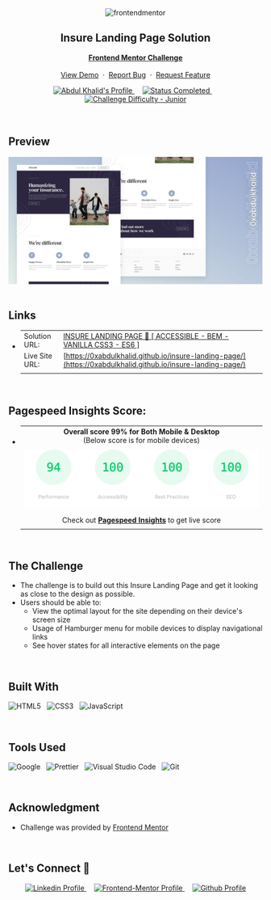 <div align="center">

  <img src="https://www.frontendmentor.io/static/images/logo-mobile.svg" alt="frontendmentor" width="80">

  <h2 align="center">Insure Landing Page Solution</h2>
  <p align="center">
    <a href="https://www.frontendmentor.io/challenges/insure-landing-page-uTU68JV8"><strong>Frontend Mentor Challenge</strong></a>
    <br />
    <br />
    <a href="https://0xabdulkhalid.github.io/insure-landing-page/">View Demo</a>
    &nbsp;·&nbsp;
    <a href="https://github.com/0xabdulkhalid/insure-landing-page/issues">Report Bug</a>
    &nbsp;·&nbsp;
    <a href="https://github.com/0xabdulkhalid/insure-landing-page/issues">Request Feature</a>
  </p>
</div>

<!-- Badges -->
<div align="center">
  <!-- Profiles -->
  <a href="https://www.frontendmentor.io/profile/0xabdulkhalid">
    <img src="https://img.shields.io/badge/Profile-0xAbdulKhalid-fefefe?style=for-the-badge&logo=frontendmentor" alt="Abdul Khalid's Profile">
  </a> &nbsp;&nbsp;&nbsp;

  <!-- Status -->
  <a href="#">
    <img src="https://img.shields.io/badge/Status-Completed-00CE80?style=for-the-badge" alt="Status Completed">
  </a> &nbsp;&nbsp;&nbsp;

  <!-- Difficulty -->
  <a href="https://www.frontendmentor.io/challenges?difficulties=1"  >
    <img src="https://img.shields.io/badge/Difficulty-Junior-AAC745?style=for-the-badge&logo=frontendmentor" alt="Challenge Difficulty - Junior">
  </a>

</div>
<br />
<br />



## **Preview**

<div align='center'>
<img src='./design/preview.webp' alt='Insure Landing Page solution preview image'>
</div>


<br>

## **Links**

- |||
  | :----- | :----- |
  | Solution URL: | [INSURE LANDING PAGE 🎯 [ ACCESSIBLE - BEM - VANILLA CSS3 - ES6 ]](https://www.frontendmentor.io/solutions/insure-landing-page-accessible-bem-vanilla-css3-es6-r4p2qashVY) |
  | Live Site URL: | [https://0xabdulkhalid.github.io/insure-landing-page/](https://0xabdulkhalid.github.io/insure-landing-page/) |
  |||

<br>

## Pagespeed Insights Score:
  
- ||
  | :-----: |
  |  <b>Overall score 99% for Both Mobile & Desktop</b><br>(Below score is for mobile devices) |
  | |
  | <img src='./images/pagespeed-insights-score.svg' alt='Scoreboard'> |
  | |
  | Check out [**Pagespeed Insights**](https://pagespeed.web.dev/analysis/https-0xabdulkhalid-github-io-insure-landing-page/ineiixnem7?form_factor=mobile) to get live score |
  ||

<br>



## The Challenge

- The challenge is to build out this Insure Landing Page and get it looking as close to the design as possible.
- Users should be able to:
    - View the optimal layout for the site depending on their device's screen size
    - Usage of Hamburger menu for mobile devices to display navigational links
    - See hover states for all interactive elements on the page

<br>


## **Built With**

 ![HTML5](https://img.shields.io/badge/html5-%23E34F26.svg?style=for-the-badge&logo=html5&logoColor=white) &nbsp; ![CSS3](https://img.shields.io/badge/css3-%231572B6.svg?style=for-the-badge&logo=css3&logoColor=white) &nbsp; ![JavaScript](https://img.shields.io/badge/JavaScript%20-%23F7DF1E.svg?style=for-the-badge&logo=javascript&logoColor=black)


<br>

## **Tools Used**

![Google](https://img.shields.io/badge/google-DA4437?style=for-the-badge&logo=google&logoColor=white) &nbsp;  ![Prettier](https://img.shields.io/badge/prettier-1A2C34?style=for-the-badge&logo=prettier&logoColor=F7BA3E) &nbsp; ![Visual Studio Code](https://img.shields.io/badge/VS%20Code-0078d7.svg?style=for-the-badge&logo=visual-studio-code&logoColor=white) &nbsp; ![Git](https://img.shields.io/badge/Git-F05032?style=for-the-badge&logo=git&logoColor=white)

<br>

## **Acknowledgment**

- Challenge was provided by [Frontend Mentor](https://www.frontendmentor.io)

<br>

## **Let's Connect 👋**

<div align=center>

  <a href="https://linkedin.com/in/0xabdulkhalid" >
    <img src="https://img.shields.io/badge/linkedin%20Profile-%2300acee.svg?color=405DE6&style=for-the-badge&logo=linkedin&logoColor=white" alt="Linkedin Profile">
  </a>&nbsp;&nbsp;&nbsp;

  <a href="https://www.frontendmentor.io/profile/0xabdulkhalid" >
    <img src="https://img.shields.io/badge/FEM%20Profile-f8f9f8?style=for-the-badge&logo=Frontend-Mentor&logoColor=black" alt="Frontend-Mentor Profile">
  </a> &nbsp;&nbsp;&nbsp;

  <a href="https://www.github.com/0xabdulkhalid/" >
    <img src="https://img.shields.io/badge/Github%20Profile-131313?style=for-the-badge&logo=github&logoColor=white" alt="Github Profile">
  </a>

</div>

<br>
